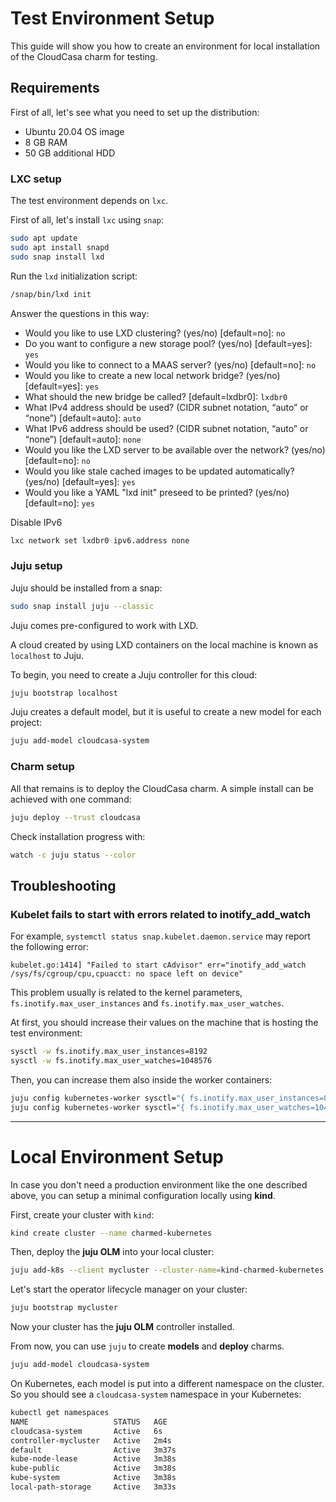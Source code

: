 # Test Environment Setup

This guide will show you how to create an environment for local installation of the CloudCasa charm for testing.

## Requirements

First of all, let's see what you need to set up the distribution:

* Ubuntu 20.04 OS image
* 8 GB RAM
* 50 GB additional HDD

### LXC setup

The test environment depends on `lxc`.

First of all, let's install `lxc` using `snap`:

```bash
sudo apt update
sudo apt install snapd
sudo snap install lxd
```

Run the `lxd` initialization script:

```bash
/snap/bin/lxd init
```

Answer the questions in this way:

* Would you like to use LXD clustering? (yes/no) [default=no]: `no`
* Do you want to configure a new storage pool? (yes/no) [default=yes]: `yes`
* Would you like to connect to a MAAS server? (yes/no) [default=no]: `no`
* Would you like to create a new local network bridge? (yes/no) [default=yes]: `yes`
* What should the new bridge be called? [default=lxdbr0]: `lxdbr0`
* What IPv4 address should be used? (CIDR subnet notation, “auto” or “none”) [default=auto]: `auto`
* What IPv6 address should be used? (CIDR subnet notation, “auto” or “none”) [default=auto]: `none`
* Would you like the LXD server to be available over the network? (yes/no) [default=no]: `no`
* Would you like stale cached images to be updated automatically? (yes/no) [default=yes]: `yes`
* Would you like a YAML "lxd init" preseed to be printed? (yes/no) [default=no]: `yes`

Disable IPv6
```bash
lxc network set lxdbr0 ipv6.address none
```

### Juju setup

Juju should be installed from a snap:

```bash
sudo snap install juju --classic
```

Juju comes pre-configured to work with LXD.

A cloud created by using LXD containers on the local machine is known as `localhost` to Juju.

To begin, you need to create a Juju controller for this cloud:

```bash
juju bootstrap localhost
```

Juju creates a default model, but it is useful to create a new model for each project:

```bash
juju add-model cloudcasa-system
```

### Charm setup

All that remains is to deploy the CloudCasa charm. A simple install can be achieved with one command:

```bash
juju deploy --trust cloudcasa
```

Check installation progress with:

```bash
watch -c juju status --color
```

## Troubleshooting

### Kubelet fails to start with errors related to inotify_add_watch

For example, `systemctl status snap.kubelet.daemon.service` may report the following error:

```
kubelet.go:1414] "Failed to start cAdvisor" err="inotify_add_watch /sys/fs/cgroup/cpu,cpuacct: no space left on device"
```

This problem usually is related to the kernel parameters, `fs.inotify.max_user_instances` and `fs.inotify.max_user_watches`.

At first, you should increase their values on the machine that is hosting the test environment:

```bash
sysctl -w fs.inotify.max_user_instances=8192
sysctl -w fs.inotify.max_user_watches=1048576
```

Then, you can increase them also inside the worker containers:

```bash
juju config kubernetes-worker sysctl="{ fs.inotify.max_user_instances=8192 }"
juju config kubernetes-worker sysctl="{ fs.inotify.max_user_watches=1048576 }"
```

----

# Local Environment Setup

In case you don't need a production environment like the one described above, you can setup a minimal configuration locally using **kind**.

First, create your cluster with `kind`:

```bash
kind create cluster --name charmed-kubernetes
```

Then, deploy the **juju OLM** into your local cluster:

```bash
juju add-k8s --client mycluster --cluster-name=kind-charmed-kubernetes
```

Let's start the operator lifecycle manager on your cluster:

```bash
juju bootstrap mycluster
```

Now your cluster has the **juju OLM** controller installed.

From now, you can use `juju` to create **models** and **deploy** charms.

```bash
juju add-model cloudcasa-system
```

On Kubernetes, each model is put into a different namespace on the cluster. So you should see a `cloudcasa-system` namespace in your Kubernetes:

```bash
kubectl get namespaces
NAME                   STATUS   AGE
cloudcasa-system       Active   6s
controller-mycluster   Active   2m4s
default                Active   3m37s
kube-node-lease        Active   3m38s
kube-public            Active   3m38s
kube-system            Active   3m38s
local-path-storage     Active   3m33s
```
